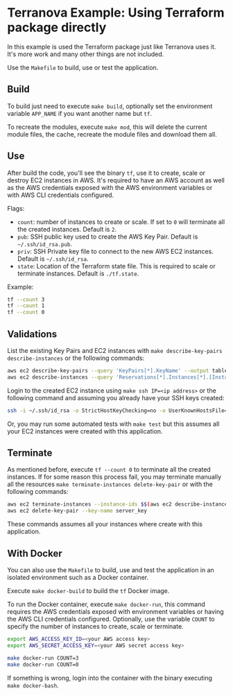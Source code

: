 # Terranova Example: Using Terraform package directly

In this example is used the Terraform package just like Terranova uses it. It's more work and many other things are not included.

Use the `Makefile` to build, use or test the application.

## Build

To build just need to execute `make build`, optionally set the environment variable `APP_NAME` if you want another name but `tf`.

To recreate the modules, execute `make mod`, this will delete the current module files, the cache, recreate the module files and download them all.

## Use

After build the code, you'll see the binary `tf`, use it to create, scale or destroy EC2 instances in AWS. It's required to have an AWS account as well as the AWS credentials exposed with the AWS environment variables or with AWS CLI credentials configured.

Flags:

* `count`: number of instances to create or scale. If set to `0` will terminate all the created instances. Default is `2`.
* `pub`: SSH public key used to create the AWS Key Pair. Default is `~/.ssh/id_rsa.pub`.
* `priv`: SSH Private key file to connect to the new AWS EC2 instances. Default is `~/.ssh/id_rsa`.
* `state`: Location of the Terraform state file. This is required to scale or terminate instances. Default is `./tf.state`.

Example:

```bash
tf --count 3
tf --count 1
tf --count 0
```

## Validations

List the existing Key Pairs and EC2 instances with `make describe-key-pairs describe-instances` or the following commands:

```bash
aws ec2 describe-key-pairs --query 'KeyPairs[*].KeyName' --output table
aws ec2 describe-instances --query 'Reservations[*].Instances[*].[InstanceId, PublicIpAddress, State.Name]' --output table
```

Login to the created EC2 instance using `make ssh IP=<ip address>` or the following command and assuming you already have your SSH keys created:	

```bash
ssh -i ~/.ssh/id_rsa -o StrictHostKeyChecking=no -o UserKnownHostsFile=/dev/null ubuntu@$(IP)
```

Or, you may run some automated tests with `make test` but this assumes all your EC2 instances were created with this application.

## Terminate

As mentioned before, execute `tf --count 0` to terminate all the created instances. If for some reason this process fail, you may terminate manually all the resources `make terminate-instances delete-key-pair` or with the following commands:

```bash
aws ec2 terminate-instances --instance-ids $$(aws ec2 describe-instances --query 'Reservations[*].Instances[*].InstanceId' --output text | tr '\n' ' ')
aws ec2 delete-key-pair --key-name server_key
```

These commands assumes all your instances where create with this application.

## With Docker

You can also use the `Makefile` to build, use and test the application in an isolated environment such as a Docker container.

Execute `make docker-build` to build the `tf` Docker image. 

To run the Docker container, execute  `make docker-run`, this command requires the AWS credentials exposed with environment variables or having the AWS CLI credentials configured. Optionally, use the variable `COUNT` to specify the number of instances to create, scale or terminate.

```bash
export AWS_ACCESS_KEY_ID=<your AWS access key>
export AWS_SECRET_ACCESS_KEY=<your AWS secret access key>

make docker-run COUNT=3
make docker-run COUNT=0
```
If something is wrong, login into the container with the binary executing `make docker-bash`.